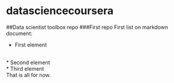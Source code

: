 # datasciencecoursera
##Data scientist toolbox repo
###First repo
First list on markdown document:
<br />
* First element
<br />
* Second element
<br />
* Third element
<br />
That is all for now.